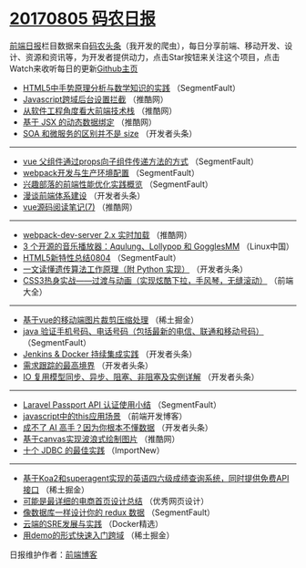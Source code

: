# [20170805 码农日报](http://hao.caibaojian.com/date/2017/08/05)

[前端日报](http://caibaojian.com/c/news)栏目数据来自[码农头条](http://hao.caibaojian.com/)（我开发的爬虫），每日分享前端、移动开发、设计、资源和资讯等，为开发者提供动力，点击Star按钮来关注这个项目，点击Watch来收听每日的更新[Github主页](https://github.com/kujian/frontendDaily)
* [HTML5中手势原理分析与数学知识的实践](http://hao.caibaojian.com/46737.html) （SegmentFault）
* [Javascript跨域后台设置拦截](http://hao.caibaojian.com/46753.html) （推酷网）
* [从软件工程角度看大前端技术栈](http://hao.caibaojian.com/46752.html) （推酷网）
* [基于 JSX 的动态数据绑定](http://hao.caibaojian.com/46751.html) （推酷网）
* [SOA 和微服务的区别并不是 size](http://hao.caibaojian.com/46790.html) （开发者头条）

***
* [vue 父组件通过props向子组件传递方法的方式](http://hao.caibaojian.com/46741.html) （SegmentFault）
* [webpack开发与生产环境配置](http://hao.caibaojian.com/46742.html) （SegmentFault）
* [兴趣部落的前端性能优化实践概览](http://hao.caibaojian.com/46732.html) （SegmentFault）
* [漫谈前端体系建设](http://hao.caibaojian.com/46789.html) （开发者头条）
* [vue源码阅读笔记(7)](http://hao.caibaojian.com/46749.html) （推酷网）

***
* [webpack-dev-server 2.x 实时加载](http://hao.caibaojian.com/46750.html) （推酷网）
* [3 个开源的音乐播放器：Aqulung、Lollypop 和 GogglesMM](http://hao.caibaojian.com/46815.html) （Linux中国）
* [HTML5新特性总结0804](http://hao.caibaojian.com/46730.html) （SegmentFault）
* [一文读懂遗传算法工作原理（附 Python 实现）](http://hao.caibaojian.com/46793.html) （开发者头条）
* [CSS3热身实战——过渡与动画（实现炫酷下拉，手风琴，无缝滚动）](http://hao.caibaojian.com/46818.html) （前端大全）

***
* [基于vue的移动端图片裁剪压缩处理](http://hao.caibaojian.com/46761.html) （稀土掘金）
* [java 验证手机号码、电话号码（包括最新的电信、联通和移动号码）](http://hao.caibaojian.com/46733.html) （SegmentFault）
* [Jenkins &amp; Docker 持续集成实践](http://hao.caibaojian.com/46784.html) （开发者头条）
* [需求跟踪的最高境界](http://hao.caibaojian.com/46795.html) （开发者头条）
* [IO 复用模型同步、异步、阻塞、非阻塞及实例详解](http://hao.caibaojian.com/46785.html) （开发者头条）

***
* [Laravel Passport API 认证使用小结](http://hao.caibaojian.com/46747.html) （SegmentFault）
* [javascript中的this应用场景](http://hao.caibaojian.com/46824.html) （前端开发博客）
* [成不了 AI 高手？因为你根本不懂数据](http://hao.caibaojian.com/46788.html) （开发者头条）
* [基于canvas实现波浪式绘制图片](http://hao.caibaojian.com/46748.html) （推酷网）
* [十个 JDBC 的最佳实践](http://hao.caibaojian.com/46813.html) （ImportNew）

***
* [基于Koa2和superagent实现的英语四六级成绩查询系统，同时提供免费API接口](http://hao.caibaojian.com/46766.html) （稀土掘金）
* [可能是最详细的电商首页设计总结](http://hao.caibaojian.com/46825.html) （优秀网页设计）
* [像数据库一样设计你的 redux 数据](http://hao.caibaojian.com/46738.html) （SegmentFault）
* [云端的SRE发展与实践](http://hao.caibaojian.com/46814.html) （Docker精选）
* [用demo的形式快速入门跨域](http://hao.caibaojian.com/46767.html) （稀土掘金）

日报维护作者：[前端博客](http://caibaojian.com/) 